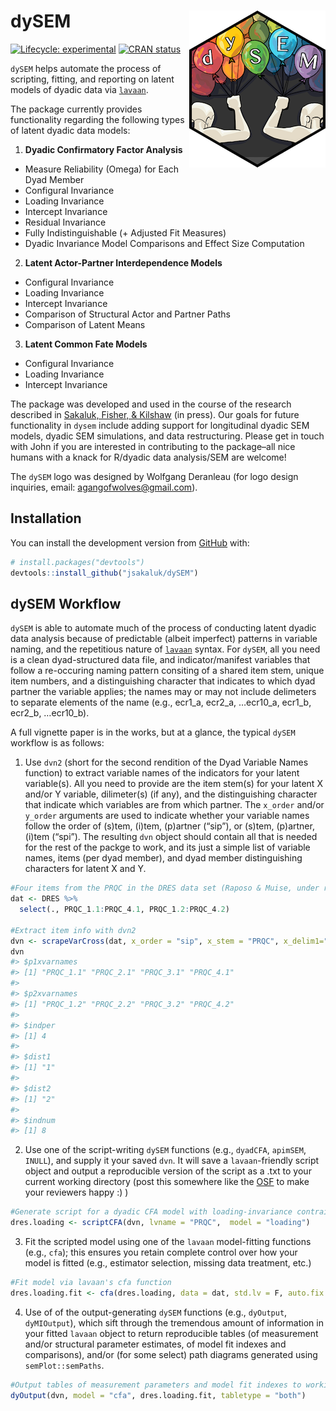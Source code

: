 
<!-- README.md is generated from README.Rmd. Please edit that file -->

# dySEM <img src="man/figures/logo.png" align="right" />

<!-- badges: start -->

[![Lifecycle:
experimental](https://img.shields.io/badge/lifecycle-maturing-blue.svg)](https://www.tidyverse.org/lifecycle/#maturing)
[![CRAN
status](https://www.r-pkg.org/badges/version/dySEM)](https://CRAN.R-project.org/package=dySEM)
<!-- badges: end -->

`dySEM` helps automate the process of scripting, fitting, and reporting
on latent models of dyadic data via [`lavaan`](http://lavaan.ugent.be).

The package currently provides functionality regarding the following
types of latent dyadic data models:

1.  **Dyadic Confirmatory Factor Analysis**

<!-- end list -->

  - Measure Reliability (Omega) for Each Dyad Member
  - Configural Invariance
  - Loading Invariance
  - Intercept Invariance
  - Residual Invariance
  - Fully Indistinguishable (+ Adjusted Fit Measures)
  - Dyadic Invariance Model Comparisons and Effect Size Computation

<!-- end list -->

2.  **Latent Actor-Partner Interdependence Models**

<!-- end list -->

  - Configural Invariance
  - Loading Invariance
  - Intercept Invariance
  - Comparison of Structural Actor and Partner Paths
  - Comparison of Latent Means

<!-- end list -->

3.  **Latent Common Fate Models**

<!-- end list -->

  - Configural Invariance
  - Loading Invariance
  - Intercept Invariance

The package was developed and used in the course of the research
described in [Sakaluk, Fisher, & Kilshaw](https://psyarxiv.com/9vcnz/)
(in press). Our goals for future functionality in `dysem` include adding
support for longitudinal dyadic SEM models, dyadic SEM simulations, and
data restructuring. Please get in touch with John if you are interested
in contributing to the package–all nice humans with a knack for R/dyadic
data analysis/SEM are welcome\!

The `dySEM` logo was designed by Wolfgang Deranleau (for logo design
inquiries, email: <agangofwolves@gmail.com>).

## Installation

You can install the development version from
[GitHub](https://github.com/) with:

``` r
# install.packages("devtools")
devtools::install_github("jsakaluk/dySEM")
```

## dySEM Workflow

`dySEM` is able to automate much of the process of conducting latent
dyadic data analysis because of predictable (albeit imperfect) patterns
in variable naming, and the repetitious nature of
[`lavaan`](http://lavaan.ugent.be) syntax. For `dySEM`, all you need is
a clean dyad-structured data file, and indicator/manifest variables that
follow a re-occuring naming pattern consiting of a shared item stem,
unique item numbers, and a distinguishing character that indicates to
which dyad partner the variable applies; the names may or may not
include delimeters to separate elements of the name (e.g., ecr1\_a,
ecr2\_a, …ecr10\_a, ecr1\_b, ecr2\_b, …ecr10\_b).

A full vignette paper is in the works, but at a glance, the typical
`dySEM` workflow is as follows:

1.  Use `dvn2` (short for the second rendition of the Dyad Variable
    Names function) to extract variable names of the indicators for your
    latent variable(s). All you need to provide are the item stem(s) for
    your latent X and/or Y variable, dilimeter(s) (if any), and the
    distinguishing character that indicate which variables are from
    which partner. The `x_order` and/or `y_order` arguments are used to
    indicate whether your variable names follow the order of (s)tem,
    (i)tem, (p)artner (“sip”), or (s)tem, (p)artner, (i)tem (“spi”). The
    resulting `dvn` object should contain all that is needed for the
    rest of the packge to work, and its just a simple list of variable
    names, items (per dyad member), and dyad member distinguishing
    characters for latent X and Y.

<!-- end list -->

``` r
#Four items from the PRQC in the DRES data set (Raposo & Muise, under review) from each dyad member
dat <- DRES %>% 
  select(., PRQC_1.1:PRQC_4.1, PRQC_1.2:PRQC_4.2)

#Extract item info with dvn2
dvn <- scrapeVarCross(dat, x_order = "sip", x_stem = "PRQC", x_delim1="_", x_delim2 = ".", distinguish_1="1", distinguish_2="2")
dvn
#> $p1xvarnames
#> [1] "PRQC_1.1" "PRQC_2.1" "PRQC_3.1" "PRQC_4.1"
#> 
#> $p2xvarnames
#> [1] "PRQC_1.2" "PRQC_2.2" "PRQC_3.2" "PRQC_4.2"
#> 
#> $indper
#> [1] 4
#> 
#> $dist1
#> [1] "1"
#> 
#> $dist2
#> [1] "2"
#> 
#> $indnum
#> [1] 8
```

2.  Use one of the script-writing `dySEM` functions (e.g., `dyadCFA`,
    `apimSEM`, `INULL`), and supply it your saved `dvn`. It will save a
    `lavaan`-friendly script object and output a reproducible version of
    the script as a .txt to your current working directory (post this
    somewhere like the [OSF](http://osf.io) to make your reviewers happy
    :) )

<!-- end list -->

``` r
#Generate script for a dyadic CFA model with loading-invariance contraints
dres.loading <- scriptCFA(dvn, lvname = "PRQC",  model = "loading")
```

3.  Fit the scripted model using one of the `lavaan` model-fitting
    functions (e.g., `cfa`); this ensures you retain complete control
    over how your model is fitted (e.g., estimator selection, missing
    data treatment, etc.)

<!-- end list -->

``` r
#Fit model via lavaan's cfa function
dres.loading.fit <- cfa(dres.loading, data = dat, std.lv = F, auto.fix.first= F, meanstructure = T)
```

4.  Use of of the output-generating `dySEM` functions (e.g., `dyOutput`,
    `dyMIOutput`), which sift through the tremendous amount of
    information in your fitted `lavaan` object to return reproducible
    tables (of measurement and/or structural parameter estimates, of
    model fit indexes and comparisons), and/or (for some select) path
    diagrams generated using `semPlot::semPaths`.

<!-- end list -->

``` r
#Output tables of measurement parameters and model fit indexes to working directory
dyOutput(dvn, model = "cfa", dres.loading.fit, tabletype = "both")
```
